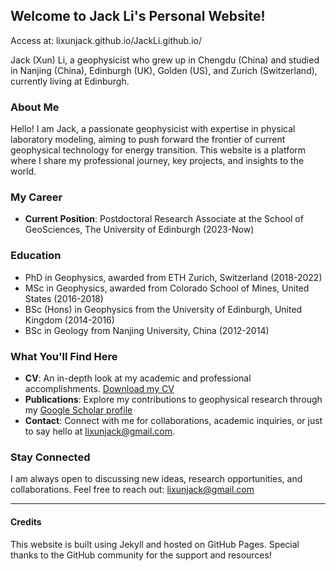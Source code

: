 ## Welcome to Jack Li's Personal Website! 

Access at: lixunjack.github.io/JackLi.github.io/


Jack (Xun) Li, a geophysicist who grew up in Chengdu (China) and studied in Nanjing (China), Edinburgh (UK), Golden (US), and Zurich (Switzerland), currently living at Edinburgh.

### About Me

Hello! I am Jack, a passionate geophysicist with expertise in physical laboratory modeling, aiming to push forward the frontier of current geophysical technology for energy transition. This website is a platform where I share my professional journey, key projects, and insights to the world.

### My Career

- **Current Position**: Postdoctoral Research Associate at the School of GeoSciences, The University of Edinburgh (2023-Now)
### Education
  - PhD in Geophysics, awarded from ETH Zurich, Switzerland (2018-2022)
  - MSc in Geophysics, awarded from Colorado School of Mines, United States (2016-2018)
  - BSc (Hons) in Geophysics from the University of Edinburgh, United Kingdom (2014-2016)
  - BSc in Geology from Nanjing University, China (2012-2014)

### What You'll Find Here

- **CV**: An in-depth look at my academic and professional accomplishments. [Download my CV](asset/Xun_Li_CV_2023.pdf)
- **Publications**: Explore my contributions to geophysical research through my [Google Scholar profile](https://scholar.google.com/citations?user=562xGRQAAAAJ&hl=en)
- **Contact**: Connect with me for collaborations, academic inquiries, or just to say hello at lixunjack@gmail.com.

### Stay Connected

I am always open to discussing new ideas, research opportunities, and collaborations. Feel free to reach out: lixunjack@gmail.com

---

#### Credits

This website is built using Jekyll and hosted on GitHub Pages. Special thanks to the GitHub community for the support and resources!
